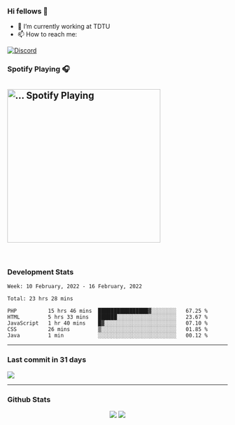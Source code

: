 ### Hi fellows 👋

- 🔭 I’m currently working at TDTU
- 📫 How to reach me:
<a href = "https://discordapp.com/users/517725152327499806">
  <img align="center" src="https://discord.c99.nl/widget/theme-4/517725152327499806.png" alt="Discord"/>
</a>


### Spotify Playing 🎧
[<img src="https://spotify-readme-git-master-maoleng.vercel.app/api/spotify-playing" alt="... Spotify Playing" width="350" />](https://open.spotify.com/user/jo3t0sjswxmpet9c67mq6qph3)
---
<br>

### Development Stats
<!--START_SECTION:waka-->
```text
Week: 10 February, 2022 - 16 February, 2022

Total: 23 hrs 28 mins

PHP          15 hrs 46 mins  ████████████████▓░░░░░░░░   67.25 % 
HTML         5 hrs 33 mins   ██████░░░░░░░░░░░░░░░░░░░   23.67 % 
JavaScript   1 hr 40 mins    █▓░░░░░░░░░░░░░░░░░░░░░░░   07.10 % 
CSS          26 mins         ▒░░░░░░░░░░░░░░░░░░░░░░░░   01.85 % 
Java         1 min           ░░░░░░░░░░░░░░░░░░░░░░░░░   00.12 % 
```
<!--END_SECTION:waka-->

---
### Last commit in 31 days
<img src = "https://activity-graph.herokuapp.com/graph?username=maoleng&theme=react-dark">

---
### Github Stats
<p align = "center">
  <img src = "https://github-readme-stats.vercel.app/api?username=maoleng&theme=radical&line_height=27">
  <img src = "https://github-readme-stats.vercel.app/api/top-langs/?username=maoleng&count_private=true&theme=radical&langs_count=3">
</p>
